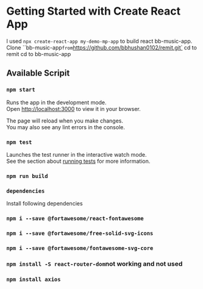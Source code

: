 # Getting Started with Create React App

I used `npx create-react-app my-demo-mp-app` to build react bb-music-app.
Clone ``bb-music-app` from `https://github.com/bbhushan0102/remit.git`
cd to remit
cd to bb-music-app

## Available Scripit


### `npm start`

Runs the app in the development mode.\
Open [http://localhost:3000](http://localhost:3000) to view it in your browser.

The page will reload when you make changes.\
You may also see any lint errors in the console.

### `npm test`

Launches the test runner in the interactive watch mode.\
See the section about [running tests](https://facebook.github.io/create-react-app/docs/running-tests) for more information.

### `npm run build`

### `dependencies`
Install following dependencies 
### `npm i --save @fortawesome/react-fontawesome` 
### `npm i --save @fortawesome/free-solid-svg-icons`
### `npm i --save @fortawesome/fontawesome-svg-core`
### `npm install -S react-router-dom`not working and not used
### `npm install axios`

